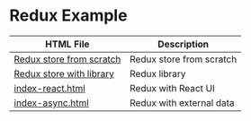 # Redux Example

| HTML File | Description |
| ---- | ---- |
| [Redux store from scratch](index-native.html) | Redux store from scratch |
| [Redux store with library](index-redux.html) | Redux library |
| [index-react.html](index-react.html) | Redux with React UI |
| [index-async.html](index-async.html) | Redux with external data |
